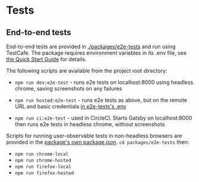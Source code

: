 # Tests

## End-to-end tests

End-to-end tests are provided in [./packages/e2e-tests](./packages/e2e-tests) and run using
TestCafe. The package requires environment variables in its .env file, see
[the Quick Start Guide](/docs/quick-start#2-configure) for details.

The following scripts are available from the project root directory:

- `npm run dev:e2e-test` - runs e2e tests on localhost:8000 using headless chrome, saving screenshots
on any failures

- `npm run hosted:e2e-test` - runs e2e tests as above, but on the remote URL and basic credentials
[in e2e-tests's .env](/docs/quick-start#2-configure)

- `npm run ci:e2e-test` - used in CircleCI. Starts Gatsby on localhost:8000 then runs e2e tests
in headless chrome, without screenshots

Scripts for running user-observable tests in non-headless browsers are provided in the [package's
own package.json](./packages/e2e-tests/package.json). `cd packages/e2e-tests` then:

- `npm run chrome-local`
- `npm run chrome-hosted`
- `npm run firefox-local`
- `npm run firefox-hosted`
